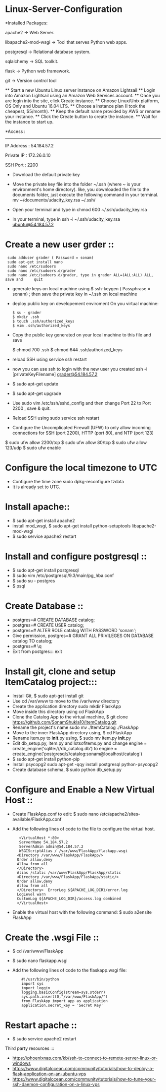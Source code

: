 # Linux-Server-Configuration

*Installed Packages:

apache2 -> Web Server.

libapache2-mod-wsgi -> Tool that serves Python web apps.

postgresql -> Relational database system.

sqlalchemy -> SQL toolkit.

flask -> Python web framework.

git -> Version control tool


** Start a new Ubuntu Linux server instance on Amazon Lightsail
** Login into Amazon Lightsail using an Amazon Web Services account.
** Once you are login into the site, click Create instance.
** Choose Linux/Unix platform, OS Only and Ubuntu 16.04 LTS.
** Choose a instance plan (I took the cheapest, $5/month).
** Keep the default name provided by AWS or rename your instance.
** Click the Create button to create the instance.
** Wait for the instance to start up.

 *Access :
 _________
 IP Address : 54.184.57.2

 Private IP : 172.26.0.10
 
 SSH Port : 2200 
 
* Download the default private key 
* Move the private key file into the folder ~/.ssh (where ~ is your environment's home directory). like, you downloaded the file to the documents folder, just execute the following command in your terminal. mv ~/documents/udacity_key.rsa ~/.ssh/  

* Open your terminal and type in chmod 600 ~/.ssh/udacity_key.rsa
* In your terminal, type in ssh -i ~/.ssh/udacity_key.rsa ubuntu@54.184.57.2

# Create a new user grder ::
 
     sudo adduser grader ( Password = sonam)
     sudo apt-get install nano
     sudo nano /etc/sudoers
     sudo nano /etc/sudoers.d/grader
     sudo nano /etc/sudoers.d/grader, type in grader ALL=(ALL:ALL) ALL, save and     quit
     
* generate keys on local machine using $ ssh-keygen ( Passphrase = sonam) ; then save the private key in  ~/.ssh on local machine

* deploy public key on developement enviroment On you virtual machine:

      $ su - grader
      $ mkdir .ssh
      $ touch .ssh/authorized_keys
      $ vim .ssh/authorized_keys     

* Copy the public key generated on your local machine to this file and save

   $ chmod 700 .ssh
   $ chmod 644 .ssh/authorized_keys
  
 * reload SSH using service ssh restart
 
* now you can use ssh to login with the new user you created
   ssh -i [privateKeyFilename] grader@54.184.57.2

*  $ sudo apt-get update
*  $ sudo apt-get upgrade

* Use sudo vim /etc/ssh/sshd_config and then change Port 22 to Port 2200 , save & quit.
* Reload SSH using sudo service ssh restart
 
* Configure the Uncomplicated Firewall (UFW) to only allow incoming connections for SSH (port 2200), HTTP (port 80), and NTP (port 123)

$ sudo ufw allow 2200/tcp
$ sudo ufw allow 80/tcp
$ sudo ufw allow 123/udp
$ sudo ufw enable  


# Configure the local timezone to UTC
* Configure the time zone sudo dpkg-reconfigure tzdata
* It is already set to UTC.

# Install apache::
* $ sudo apt-get install apache2
* install mod_wsgi, $ sudo apt-get install python-setuptools libapache2-mod-wsgi
* $ sudo service apache2 restart

# Install and configure postgresql ::
* $ sudo apt-get install postgresql
* $ sudo vim /etc/postgresql/9.3/main/pg_hba.conf
* $ sudo su - postgres
* $ psql

# Create Database ::
* postgres=# CREATE DATABASE catalog;  
* postgres=# CREATE USER catalog;
* postgres=# ALTER ROLE catalog WITH PASSWORD 'sonam';
* Give permission, postgres=# GRANT ALL PRIVILEGES ON DATABASE catalog TO catalog;
* postgres=# \q
* Exit from postgres:::
    exit
    
# Install git, clone and setup ItemCatalog project:::
* Install Git, $ sudo apt-get install git
* Use cd /var/www to move to the /var/www directory
* Create the application directory sudo mkdir FlaskApp
* Move inside this directory using cd FlaskApp
* Clone the Catalog App to the virtual machine, $ git clone https://github.com/SonamShukla10/ItemCatalog.git
* Rename the project's name sudo mv ./ItemCatalog ./FlaskApp
* Move to the inner FlaskApp directory using, $ cd FlaskApp
* Rename item.py to __init__.py using,
       $ sudo mv item.py __init__.py
* Edit db_setup.py, item.py and lotsofitems.py and change engine = create_engine('sqlite:///db_catalog.db') to
    engine =  create_engine('postgresql://catalog:sonam@localhost/catalog')
* $ sudo apt-get install python-pip
* Install psycopg2 sudo apt-get -qqy install postgresql python-psycopg2
* Create database schema, $ sudo python db_setup.py

# Configure and Enable a New Virtual Host ::
  * Create FlaskApp.conf to edit: $ sudo nano /etc/apache2/sites-available/FlaskApp.conf
  
* Add the following lines of code to the file to configure the virtual host.

         <VirtualHost *:80>      
         ServerName 54.184.57.2
         ServerAdmin admin@54.184.57.2
         WSGIScriptAlias / /var/www/FlaskApp/flaskapp.wsgi
        <Directory /var/www/FlaskApp/FlaskApp/>
        Order allow,deny	
        Allow from all	
        </Directory>
        Alias /static /var/www/FlaskApp/FlaskApp/static
        <Directory /var/www/FlaskApp/FlaskApp/static/>
        Order allow,deny	
        Allow from all	
        </Directory>  ErrorLog ${APACHE_LOG_DIR}/error.log
        LogLevel warn
        CustomLog ${APACHE_LOG_DIR}/access.log combined
        </VirtualHost>

* Enable the virtual host with the following command: $ sudo a2ensite FlaskApp

# Create the .wsgi File ::
 * $ cd /var/www/FlaskApp
* $ sudo nano flaskapp.wsgi 

* Add the following lines of code to the flaskapp.wsgi file:

          #!/usr/bin/python  
          import sys
          import loggin
          logging.basicConfig(stream=sys.stderr)
          sys.path.insert(0,"/var/www/FlaskApp/")
          from FlaskApp import app as application
          application.secret_key = 'Secret Key'
         
# Restart apache ::
 * $ sudo service apache2 restart


Third party resources :::
 * https://phoenixnap.com/kb/ssh-to-connect-to-remote-server-linux-or-windows
 * https://www.digitalocean.com/community/tutorials/how-to-deploy-a-flask-application-on-an-ubuntu-vps
 * https://www.digitalocean.com/community/tutorials/how-to-tune-your-ssh-daemon-configuration-on-a-linux-vps
